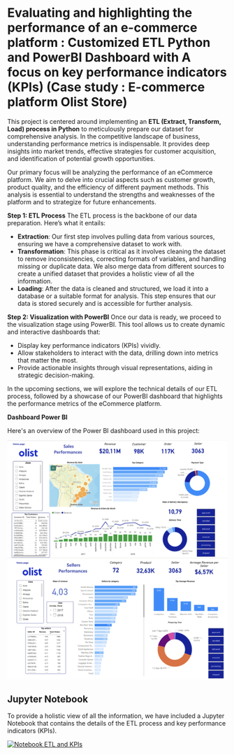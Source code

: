 # Evaluating and highlighting the performance of an e-commerce platform : Customized ETL Python and PowerBI Dashboard with A focus on key performance indicators (KPIs) (Case study : E-commerce platform Olist Store) 

This project is centered around implementing an **ETL (Extract, Transform, Load) process in Python** to meticulously prepare our dataset for comprehensive analysis. In the competitive landscape of business, understanding performance metrics is indispensable. It provides deep insights into market trends, effective strategies for customer acquisition, and identification of potential growth opportunities.

Our primary focus will be analyzing the performance of an eCommerce platform. We aim to delve into crucial aspects such as customer growth, product quality, and the efficiency of different payment methods. This analysis is essential to understand the strengths and weaknesses of the platform and to strategize for future enhancements.

**Step 1: ETL Process**
The ETL process is the backbone of our data preparation. Here’s what it entails:
- **Extraction**: Our first step involves pulling data from various sources, ensuring we have a comprehensive dataset to work with.
- **Transformation**: This phase is critical as it involves cleaning the dataset to remove inconsistencies, correcting formats of variables, and handling missing or duplicate data. We also merge data from different sources to create a unified dataset that provides a holistic view of all the information.
- **Loading**: After the data is cleaned and structured, we load it into a database or a suitable format for analysis. This step ensures that our data is stored securely and is accessible for further analysis.

**Step 2: Visualization with PowerBI**
Once our data is ready, we proceed to the visualization stage using PowerBI. This tool allows us to create dynamic and interactive dashboards that:
- Display key performance indicators (KPIs) vividly.
- Allow stakeholders to interact with the data, drilling down into metrics that matter the most.
- Provide actionable insights through visual representations, aiding in strategic decision-making.

In the upcoming sections, we will explore the technical details of our ETL process, followed by a showcase of our PowerBI dashboard that highlights the performance metrics of the eCommerce platform.


**Dashboard Power BI**

Here's an overview of the Power BI dashboard used in this project:

![Performances des ventes](Sales%20Performances.png)
![Performances des vendeurs](Sellers%20Performances.png)


## Jupyter Notebook

To provide a holistic view of all the information, we have included a Jupyter Notebook that contains the details of the ETL process and key performance indicators (KPIs).

[![Notebook ETL and KPIs](NoteBookETLpython_KPi's.ipynb)](NoteBookETLpython_KPi's.ipynb)
